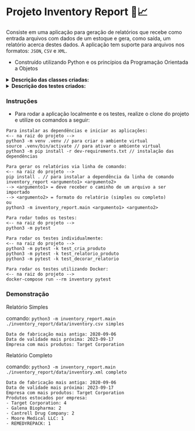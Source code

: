 # Projeto Inventory Report 📑📈

Consiste em uma aplicação para geração de relatórios que recebe como entrada arquivos com dados de um estoque e gera, como saída, um relatório acerca destes dados. A aplicação tem suporte para arquivos nos formatos: `JSON`, `CSV` e `XML`.

* Construído utilizando Python e os princípios da Programação Orientada a Objetos

<details>
  <summary><strong>Descrição das classes criadas:</strong></summary><br />

| Classe | Descrição | Localização |
|---|---|---|
| `simple_report` | Classe para gerar a versão simplificada do relatório | `inventory_report/reports/simple_report.py` |
| `complete_report` | Classe para gerar a versão completa do relatório | `inventory_report/reports/complete_report.py` |
| `inventory` | Classe para gerar os relatório a partir de arquivos | `inventory_report/inventory/inventory.py` |
| `importer` | Classe abstrata para aplicar o padrão de projeto `Strategy` | `inventory_report/importer/importer.py` |
| `inventory_iterator` | Refatoração da classe `Inventory` para aplicar o padrão de projeto `Iterator` | `inventory_report/inventory/inventory_iterator.py` |

<br />
</details>

<details>
  <summary><strong>Descrição dos testes criados:</strong></summary><br />
 
| Teste | Descrição | Localização |
|---|---|---|
| `test_product` | Implementação dos testes para a classe `Product` | `tests/product/test_product.py` |
| `test_product_report` | Implementação dos testes para a  a criação do relatório presente na classe `Product` | `tests/product_report/test_product_report.py` |
| `test_report_decorator` | Implementação dos testes para a classe `ColoredReport` | `tests/report_decorator/test_report_decorator.py` |

<br />
</details>



### Instruções

- Para rodar a aplicação localmente e os testes, realize o clone do projeto e utilize os comandos a seguir:

```
Para instalar as dependências e iniciar as aplicações:
<-- na raiz do projeto -->
python3 -m venv .venv // para criar o ambiente virtual
source .venv/bin/activate // para ativar o ambiente virtual
python3 -m pip install -r dev-requirements.txt // instalação das dependências

Para gerar os relatórios via linha de comando:
<-- na raiz do projeto -->
pip install . // para instalar a dependência da linha de comando
inventory_report <argumento1> <argumento2>
--> <argumento1> = deve receber o caminho de um arquivo a ser importado
--> <argumento2> = formato do relatório (simples ou completo)
ou
python3 -m inventory_report.main <argumento1> <argumento2>

Para rodar todos os testes:
<-- na raiz do projeto -->
python3 -m pytest

Para rodar os testes individualmente:
<-- na raiz do projeto -->
python3 -m pytest -k test_cria_produto
python3 -m pytest -k test_relatorio_produto
python3 -m pytest -k test_decorar_relatorio

Para rodar os testes utilizando Docker:
<-- na raiz do projeto -->
docker-compose run --rm inventory pytest
```

### Demonstração

Relatório Simples

comando: `python3 -m inventory_report.main ./inventory_report/data/inventory.csv simples`

```
Data de fabricação mais antiga: 2020-09-06
Data de validade mais próxima: 2023-09-17
Empresa com mais produtos: Target Corporation
```

Relatório Completo

comando: `python3 -m inventory_report.main ./inventory_report/data/inventory.xml completo`

```
Data de fabricação mais antiga: 2020-09-06
Data de validade mais próxima: 2023-09-17
Empresa com mais produtos: Target Corporation
Produtos estocados por empresa:
- Target Corporation: 4
- Galena Biopharma: 2
- Cantrell Drug Company: 2
- Moore Medical LLC: 1
- REMEDYREPACK: 1
```

